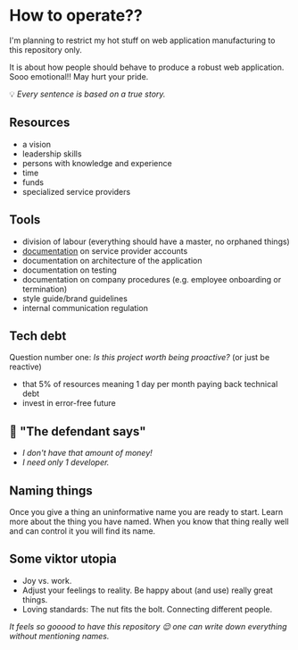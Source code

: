 # How to operate??

I'm planning to restrict my hot stuff on web application manufacturing to this repository only.

It is about how people should behave to produce a robust web application. Sooo emotional!! May hurt your pride.

:bulb: _Every sentence is based on a true story._

## Resources

- a vision
- leadership skills
- persons with knowledge and experience
- time
- funds
- specialized service providers

## Tools

- division of labour (everything should have a master, no orphaned things)
- [documentation](https://youtu.be/F69Mx5LhZ4A?t=372) on service provider accounts
- documentation on architecture of the application
- documentation on testing
- documentation on company procedures (e.g. employee onboarding or termination)
- style guide/brand guidelines
- internal communication regulation

## Tech debt

Question number one: _Is this project worth being proactive?_ (or just be reactive)

- that 5% of resources meaning 1 day per month paying back technical debt
- invest in error-free future

## 📢 "The defendant says"

- _I don't have that amount of money!_
- _I need only 1 developer._

## Naming things

Once you give a thing an uninformative name you are ready to start.
Learn more about the thing you have named.
When you know that thing really well and can control it you will find its name.

## Some viktor utopia

- Joy vs. work.
- Adjust your feelings to reality. Be happy about (and use) really great things.
- Loving standards: The nut fits the bolt. Connecting different people.

_It feels so gooood to have this repository 😌 one can write down everything without mentioning names._
